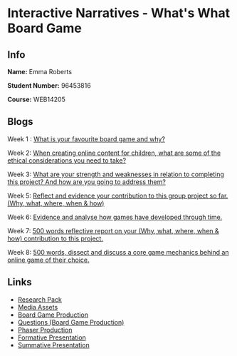 # Interactive Narratives - What's What Board Game

## Info

**Name:** Emma Roberts

**Student Number:** 96453816

**Course:** WEB14205


## Blogs

Week 1 : [What is your favourite board game and why?](https://medium.com/@e.roberts/what-is-your-favourite-board-game-and-why-854dd5c2fa17)

Week 2: [When creating online content for children, what are some of the ethical considerations you need to take?](https://medium.com/@e.roberts/when-creating-online-content-for-children-what-are-some-of-the-ethical-considerations-you-need-to-e47e053cfdb)

Week 3: [What are your strength and weaknesses in relation to completing this project? And how are you going to address them?](https://medium.com/@e.roberts/what-are-your-strength-and-weaknesses-in-relation-to-completing-this-project-eb63b8d9ee61)

Week 5: [Reflect and evidence your contribution to this group project so far. (Why, what, where, when & how)](https://medium.com/@e.roberts/reflect-and-evidence-your-contribution-to-this-group-project-so-far-b86e875e6d94)

Week 6: [Evidence and analyse how games have developed through time.](https://medium.com/@e.roberts/evidence-and-analyse-how-games-have-developed-through-time-e31eab23dfaf)

Week 7: [500 words reflective report on your (Why, what, where, when & how) contribution to this project.](https://medium.com/@e.roberts/500-words-reflective-report-on-your-why-what-where-when-how-contribution-to-this-project-8eaf02f6b6fb)

Week 8: [500 words, dissect and discuss a core game mechanics behind an online game of their choice.](https://medium.com/@e.roberts/500-words-dissect-and-discuss-a-core-game-mechanics-behind-an-online-game-of-their-choice-69034017449c)


## Links

* [Research Pack](https://docs.google.com/document/d/1JSHa4pcsvwXE42bci0OSdwDtmCMI96wCsp-peImPElI/edit?usp=sharing)
* [Media Assets](https://drive.google.com/drive/folders/1dK_Cp3qLm9Z3qnWOqoQEgIj8VYTTBK3R?usp=sharing)
* [Board Game Production](https://drive.google.com/drive/folders/1-baUzewgVXXkFnuWvzJvAY41iE7U8rq8?usp=sharing)
* [Questions (Board Game Production)](https://docs.google.com/document/d/11wJjzeVMML6jOmnx3mCnyzJkGmhW7xGtEeZGl2Nd5vM/edit?usp=sharing)
* [Phaser Production](https://eroberts28.github.io/whatswhatgame/)
* [Formative Presentation](https://docs.google.com/presentation/d/1ykkwL7i_xX0vIybVwu9WOQHvGvAW6-bGIuED0cTDeN8/edit?usp=sharing)
* [Summative Presentation](https://docs.google.com/presentation/d/1cfRa3TZCdy6YYK-vdNu23DSZwGGY-Lwg_hptl-95YaQ/edit?usp=sharing)




